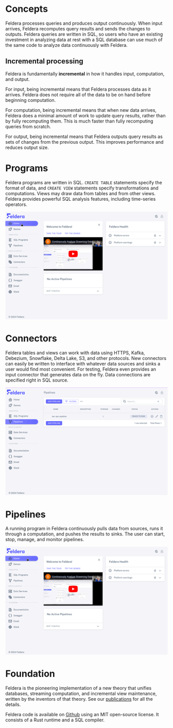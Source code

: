 # Concepts

Feldera processes queries and produces output continuously.  When
input arrives, Feldera recomputes query results and sends the changes
to outputs.  Feldera queries are written in SQL, so users who have an
existing investment in analyzing data at rest with a SQL database can
use much of the same code to analyze data continuously with Feldera.

## Incremental processing

Feldera is fundamentally **incremental** in how it handles input,
computation, and output.

For input, being incremental means that Feldera processes data as it
arrives. Feldera does not require all of the data to be on hand before
beginning computation.

For computation, being incremental means that when new data arrives,
Feldera does a minimal amount of work to update query results, rather
than by fully recomputing them. This is much faster than fully
recomputing queries from scratch.

For output, being incremental means that Feldera outputs query results
as sets of changes from the previous output. This improves performance
and reduces output size.

# Programs

Feldera programs are written in SQL.  `CREATE TABLE` statements
specify the format of data, and `CREATE VIEW` statements specify
transformations and computations.  Views may draw data from tables and
from other views.  Feldera provides powerful SQL analysis features,
including time-series operators.

![Program demonstration](program.gif)

# Connectors

Feldera tables and views can work with data using HTTPS, Kafka,
Debezium, Snowflake, Delta Lake, S3, and other protocols.  New
connectors can easily be written to interface with whatever data
sources and sinks a user would find most convenient.  For testing,
Feldera even provides an input connector that generates data on the
fly.  Data connections are specified right in SQL source.

![Connector demonstration](connectors.gif)

# Pipelines

A running program in Feldera continuously pulls data from sources,
runs it through a computation, and pushes the results to sinks.  The
user can start, stop, manage, and monitor pipelines.

![Running a program](pipeline.gif)

# Foundation

Feldera is the pioneering implementation of a new theory that unifies
databases, streaming computation, and incremental view maintenance,
written by the inventors of that theory. See our
[publications](/papers) for all the details.

Feldera code is available on [Github][Feldera] using an MIT
open-source license. It consists of a Rust runtime and a SQL compiler.

[Feldera]: https://github.com/feldera/feldera
